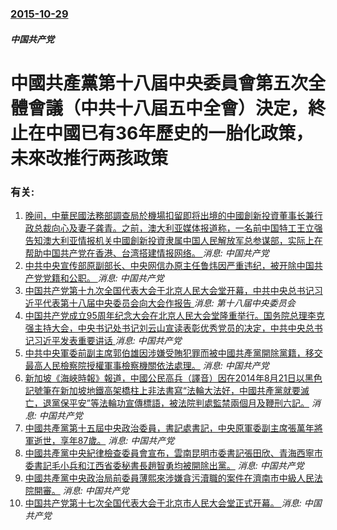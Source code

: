 ### [2015-10-29](/news/2015/10/29/index.md)

##### 中国共产党
# 中國共產黨第十八屆中央委員會第五次全體會議（中共十八屆五中全會）決定，終止在中國已有36年歷史的一胎化政策，未來改推行两孩政策




### 有关:

1. [晚间，中華民國法務部調查局於機場扣留即将出境的中國創新投資董事长兼行政总裁向心及妻子龚青。之前，澳大利亚媒体报道称，一名前中国特工王立强告知澳大利亚情报机关中國創新投資隶属中国人民解放军总参谋部，实际上在帮助中国共产党在香港、台湾搭建情报网络。 ](/zh/news/2019/11/24/晚间-中華民國法務部調查局於機場扣留即将出境的中國創新投資董事长兼行政总裁向心及妻子龚青-之前-澳大利亚媒体报道称-一名.md) _消息: 中国共产党_
2. [中共中央宣传部原副部长、中央网信办原主任鲁炜因严重违纪，被开除中国共产党党籍和公职。 ](/zh/news/2018/02/13/中共中央宣传部原副部长-中央网信办原主任鲁炜因严重违纪-被开除中国共产党党籍和公职.md) _消息: 中国共产党_
3. [中国共产党第十九次全国代表大会于北京人民大会堂开幕，中共中央总书记习近平代表第十八届中央委员会向大会作报告 ](/zh/news/2017/10/18/中国共产党第十九次全国代表大会于北京人民大会堂开幕-中共中央总书记习近平代表第十八届中央委员会向大会作报告.md) _消息: 第十八届中央委员会_
4. [中国共产党成立95周年纪念大会在北京人民大会堂隆重举行。国务院总理李克强主持大会，中央书记处书记刘云山宣读表彰优秀党员的决定，中共中央总书记习近平发表重要讲话 ](/zh/news/2016/07/1/中国共产党成立95周年纪念大会在北京人民大会堂隆重举行-国务院总理李克强主持大会-中央书记处书记刘云山宣读表彰优秀党员的.md) _消息: 中国共产党_
5. [中共中央軍委前副主席郭伯雄因涉嫌受賄犯罪而被中國共產黨開除黨籍，移交最高人民檢察院授權軍事檢察機關依法處理。](/zh/news/2015/07/30/中共中央軍委前副主席郭伯雄因涉嫌受賄犯罪而被中國共產黨開除黨籍-移交最高人民檢察院授權軍事檢察機關依法處理.md) _消息: 中国共产党_
6. [ 新加坡《海峽時報》報道，中國公民高兵（譯音）因在2014年8月21日以黑色記號筆在新加坡地鐵高架橋柱上非法書寫“法輪大法好，中國共產黨就要滅亡，退黨保平安”等法輪功宣傳標語，被法院判處監禁兩個月及鞭刑六記。](/zh/news/2015/01/20/新加坡-海峽時報-報道-中國公民高兵-譯音-因在2014年8月21日以黑色記號筆在新加坡地鐵高架橋柱上非法書寫-法輪大.md) _消息: 中国共产党_
7. [中國共產黨第十五屆中央政治委員，書記處書記，中央原軍委副主席張萬年將軍逝世，享年87歲。](/zh/news/2015/01/14/中國共產黨第十五屆中央政治委員-書記處書記-中央原軍委副主席張萬年將軍逝世-享年87歲.md) _消息: 中国共产党_
8. [ 中國共產黨中央紀律檢查委員會宣布，雲南昆明市委書記張田欣、青海西寧市委書記毛小兵和江西省委秘書長趙智勇均被開除出黨。](/zh/news/2014/07/16/中國共產黨中央紀律檢查委員會宣布-雲南昆明市委書記張田欣-青海西寧市委書記毛小兵和江西省委秘書長趙智勇均被開除出黨.md) _消息: 中国共产党_
9. [ 中國共產黨中央政治局前委員薄熙來涉嫌貪污瀆職的案件在濟南市中級人民法院開審。](/zh/news/2013/08/22/中國共產黨中央政治局前委員薄熙來涉嫌貪污瀆職的案件在濟南市中級人民法院開審.md) _消息: 中国共产党_
10. [中国共产党第十七次全国代表大会于北京市人民大会堂正式开幕。 ](/zh/news/2007/10/15/中国共产党第十七次全国代表大会于北京市人民大会堂正式开幕.md) _消息: 中国共产党_
